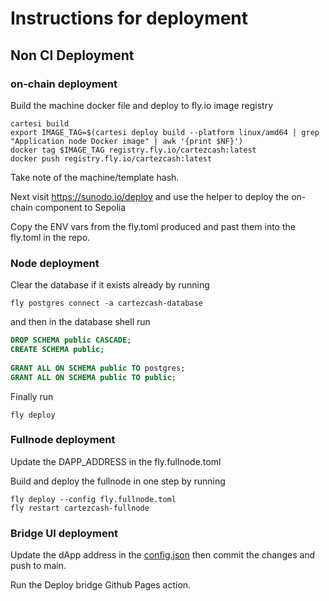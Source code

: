 # Instructions for deployment

## Non CI Deployment

### on-chain deployment

Build the machine docker file and deploy to fly.io image registry

```shell
cartesi build
export IMAGE_TAG=$(cartesi deploy build --platform linux/amd64 | grep "Application node Docker image" | awk '{print $NF}')
docker tag $IMAGE_TAG registry.fly.io/cartezcash:latest
docker push registry.fly.io/cartezcash:latest
```

Take note of the machine/template hash.

Next visit https://sunodo.io/deploy and use the helper to deploy the on-chain component to Sepolia

Copy the ENV vars from the fly.toml produced and past them into the fly.toml in the repo.

### Node deployment

Clear the database if it exists already by running

```shell
fly postgres connect -a cartezcash-database 
```

and then in the database shell run

```sql
DROP SCHEMA public CASCADE;
CREATE SCHEMA public;
     
GRANT ALL ON SCHEMA public TO postgres;
GRANT ALL ON SCHEMA public TO public;
```

Finally run

```shell
fly deploy
```

### Fullnode deployment

Update the DAPP_ADDRESS in the fly.fullnode.toml

Build and deploy the fullnode in one step by running

```shell
fly deploy --config fly.fullnode.toml 
fly restart cartezcash-fullnode    
```

### Bridge UI deployment

Update the dApp address in the [config.json](./bridge-frontend/src/config.json) then commit the changes and push to main.

Run the Deploy bridge Github Pages action.